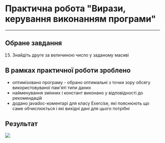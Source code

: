 # Практична робота "Вирази, керування виконанням програми"

----

## Обране завдання 
15. Знайдіть друге за величиною число у заданому масиві 

## В рамках практичної роботи зроблено
* оптимізовано програму - обрано оптимальні з точки зору обсягу використовуваної пам'яті типи даних
* найменування змінних і констант виконано у відповідності до рекомендацій
* додано javadoc-коментарі для класу Exercise, які пояснюють що саме обчислюється і які вихідні дані для цього потрібні

## Результат
<img src="http://prntscr.com/s67f95">
